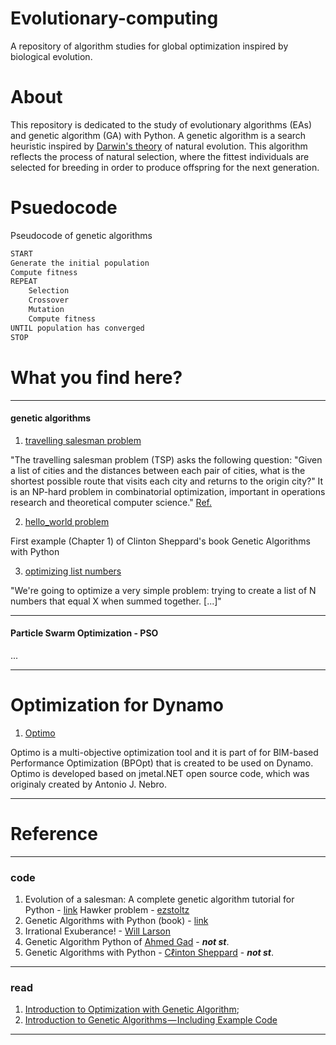 # Evolutionary-computing

A repository of algorithm studies for global optimization inspired by biological evolution.

# About

This repository is dedicated to the study of evolutionary algorithms (EAs) and genetic algorithm (GA) with Python. A genetic algorithm is a search heuristic inspired by [Darwin's theory](https://en.wikipedia.org/wiki/Evolution) of natural evolution. This algorithm reflects the process of natural selection, where the fittest individuals are selected for breeding in order to produce offspring for the next generation.

# Psuedocode

Pseudocode of genetic algorithms

```python
START
Generate the initial population
Compute fitness
REPEAT
    Selection
    Crossover
    Mutation
    Compute fitness
UNTIL population has converged
STOP
```

# What you find here?

---
#### genetic algorithms

1. [travelling salesman problem](https://github.com/renatogcruz/Evolutionary-computing/tree/master/ga_examples/hawker_problem)

"The travelling salesman problem (TSP) asks the following question: "Given a list of cities and the distances between each pair of cities, what is the shortest possible route that visits each city and returns to the origin city?" It is an NP-hard problem in combinatorial optimization, important in operations research and theoretical computer science." [Ref.](https://en.wikipedia.org/wiki/Travelling_salesman_problem)

2. [hello_world problem](https://github.com/renatogcruz/Evolutionary-computing/tree/master/ga_examples/hello_world)

First example (Chapter 1) of Clinton Sheppard's book Genetic Algorithms with Python

3. [optimizing list numbers](https://lethain.com/genetic-algorithms-cool-name-damn-simple/)

"We're going to optimize a very simple problem: trying to create a list of N numbers that equal X when summed together. [...]" 

---

#### Particle Swarm Optimization - PSO

...

---

# Optimization for Dynamo

1. [Optimo](https://github.com/mrahmaniasl/Optimo)

Optimo is a multi-objective optimization tool and it is part of for BIM-based Performance Optimization (BPOpt) that is created to be used on Dynamo. Optimo is developed based on jmetal.NET open source code, which was originaly created by Antonio J. Nebro.

---

# Reference

---

### code
1. Evolution of a salesman: A complete genetic algorithm tutorial for Python - [link](https://towardsdatascience.com/evolution-of-a-salesman-a-complete-genetic-algorithm-tutorial-for-python-6fe5d2b3ca35)
Hawker problem - [ezstoltz](https://github.com/ezstoltz/genetic-algorithm/blob/master/genetic_algorithm_TSP.ipynb)
2. Genetic Algorithms with Python (book) - [link](https://www.amazon.com/Genetic-Algorithms-Python-Clinton-Sheppard/dp/1540324001)
3. Irrational Exuberance! - [Will Larson](https://lethain.com/genetic-algorithms-cool-name-damn-simple/)
4. Genetic Algorithm Python of [Ahmed Gad](https://github.com/ahmedfgad/GeneticAlgorithmPython) - ***not st***.
5.  Genetic Algorithms with Python - [Cℓinton Sheppard](https://github.com/handcraftsman/GeneticAlgorithmsWithPython) - ***not st***.

---

### read
1. [Introduction to Optimization with Genetic Algorithm](https://towardsdatascience.com/introduction-to-optimization-with-genetic-algorithm-2f5001d9964b);
2. [Introduction to Genetic Algorithms — Including Example Code](https://towardsdatascience.com/introduction-to-genetic-algorithms-including-example-code-e396e98d8bf3)


---
